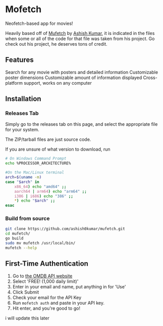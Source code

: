 # Mofetch
Neofetch-based app for movies!

Heavily based off of [Mufetch](https://github.com/ashish0kumar/mufetch) by [Ashish Kumar](https://github.com/ashish0kumar), it is indicated in the files when some or all of the code for that file was taken from his project. Go check out his project, he deserves tons of credit.

## Features
 Search for any movie with posters and detailed information
 Customizable poster dimensions
 Customizable amount of information displayed
 Cross-platform support, works on any computer

## Installation

### Releases Tab
Simply go to the releases tab on this page, and select the appropriate file for your system.

The ZIP/tarball files are just source code.

If you are unsure of what version to download, run 
```bash
# On Windows Command Prompt
echo %PROCESSOR_ARCHITECTURE%

#On the Mac/Linux terminal
arch=$(uname -m)
case "$arch" in
    x86_64) echo "amd64" ;;
    aarch64 | arm64) echo "arm64" ;;
    i386 | i686) echo "386" ;;
    *) echo "$arch" ;;
esac
```

### Build from source
```bash
git clone https://github.com/ashish0kumar/mufetch.git
cd mufetch/
go build
sudo mv mufetch /usr/local/bin/
mufetch --help
```

## First-Time Authentication
1. Go to [the OMDB API website](https://www.omdbapi.com/apikey.aspx)
2. Select 'FREE! (1,000 daily limit)'
3. Enter in your email and name, put anything in for 'Use'
4. Click Submit
5. Check your email for the API Key
6. Run ```mofetch auth``` and paste in your API key.
7. Hit enter, and you're good to go!

i will update this later
